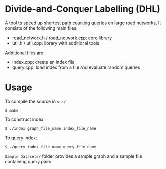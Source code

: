 # Divide-and-Conquer Labelling (DHL) 

A tool to speed up shortest path counting queries on large road networks, 
It consists of the following main files:

* road_network.h / road_network.cpp: core library
* util.h / util.cpp: library with additional tools

Additional files are:

* index.cpp: create an index file
* query.cpp: load index from a file and evaluate random queries

# Usage

To compile the source in `src/`

    $ make

To construct index:

    $ ./index graph_file_name index_file_name

To query index:

    $ ./query index_file_name query_file_name

`Sample Datasets/` folder provides a sample graph and a sample file containing query pairs
